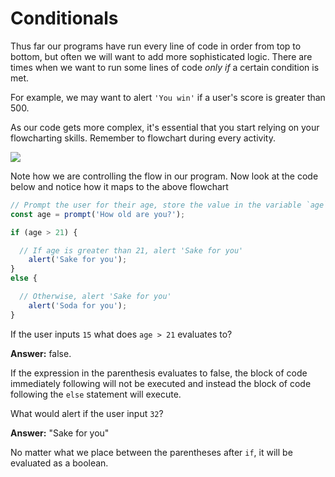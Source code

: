 # Conditionals

Thus far our programs have run every line of code in order from top to bottom, but often we will want to add more sophisticated logic. There are times when we want to run some lines of code _only if_ a certain condition is met. 

For example, we may want to alert `'You win'` if a user's score is greater than 500.

As our code gets more complex, it's essential that you start relying on your flowcharting skills. Remember to flowchart during every activity.

![](../../../.gitbook/assets/conditional.png)

Note how we are controlling the flow in our program. Now look at the code below and notice how it maps to the above flowchart

```javascript
// Prompt the user for their age, store the value in the variable `age`
const age = prompt('How old are you?');

if (age > 21) {

  // If age is greater than 21, alert 'Sake for you'
    alert('Sake for you');
}
else {

  // Otherwise, alert 'Sake for you'
    alert('Soda for you');
}

```

If the user inputs `15` what does `age > 21` evaluates to?

**Answer:** false.

If the expression in the parenthesis evaluates to false, the block of code immediately following will not be executed and instead the block of code following the `else` statement will execute.

What would alert if the user input `32`?

**Answer:** "Sake for you"

No matter what we place between the parentheses after `if`, it will be evaluated as a boolean.

